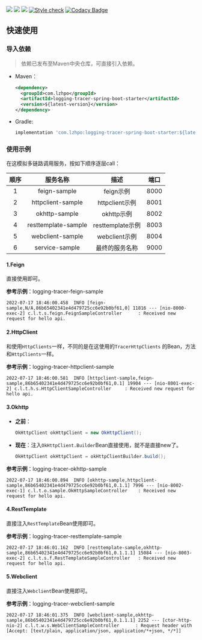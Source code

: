 ![](https://img.shields.io/badge/JDK-1.8+-success.svg)
![](https://maven-badges.herokuapp.com/maven-central/com.lzhpo/logging-tracer-spring-boot-starter/badge.svg?color=blueviolet)
![](https://img.shields.io/:license-Apache2-orange.svg)
[![Style check](https://github.com/lzhpo/logging-tracer-spring-boot-starter/actions/workflows/style-check.yml/badge.svg)](https://github.com/lzhpo/logging-tracer-spring-boot-starter/actions/workflows/style-check.yml)
[![Codacy Badge](https://app.codacy.com/project/badge/Grade/51f27097abaf4fb891f11d7eb06241fe)](https://www.codacy.com?utm_source=github.com&amp;utm_medium=referral&amp;utm_content=lzhpo/logging-tracer-spring-boot-starter&amp;utm_campaign=Badge_Grade)

## 快速使用

### 导入依赖

> 依赖已发布至Maven中央仓库，可直接引入依赖。

- Maven：
  ```xml
  <dependency>
    <groupId>com.lzhpo</groupId>
    <artifactId>logging-tracer-spring-boot-starter</artifactId>
    <version>${latest-version}</version>
  </dependency>
  ```
- Gradle:
  ```groovy
  implementation 'com.lzhpo:logging-tracer-spring-boot-starter:${latest-version}'
  ```

### 使用示例

在这模拟多链路调用服务，按如下顺序逐层call：

| 顺序 |      服务名称       |       描述       | 端口 |
| :--: | :-----------------: | :--------------: | :--: |
|  1   |    feign-sample     |    feign示例     | 8000 |
|  2   |  httpclient-sample  |  httpclient示例  | 8001 |
|  3   |    okhttp-sample    |    okhttp示例    | 8002 |
|  4   | resttemplate-sample | resttemplate示例 | 8003 |
|  5   |  webclient-sample   |  webclient示例   | 8004 |
|  6   |   service-sample    |  最终的服务名称  | 9000 |



#### 1.Feign

直接使用即可。

**参考示例**：logging-tracer-feign-sample

```shell
2022-07-17 18:46:00.458  INFO [feign-sample,N/A,86b65402341e4d479725cc6e92b0bf61,0] 11816 --- [nio-8000-exec-2] c.l.t.s.feign.FeignSampleController      : Received new request for hello api.
```

#### 2.HttpClient

和使用`HttpClients`一样，不同的是在这使用的`TracerHttpClients` 的Bean，方法和`HttpClients`一样。

**参考示例**：logging-tracer-httpclient-sample

```shell
2022-07-17 18:46:00.581  INFO [httpclient-sample,feign-sample,86b65402341e4d479725cc6e92b0bf61,0.1] 19904 --- [nio-8001-exec-2] c.l.t.h.s.HttpClientSampleController     : Received new request for hello api.
```

#### 3.Okhttp

- **之前**：

  ```java
  OkHttpClient okHttpClient = new OkHttpClient();
  ```

- **现在**：注入`OkHttpClient.Builder`Bean直接使用，就不是直接new了。

  ```java
  OkHttpClient okHttpClient = okHttpClientBuilder.build();
  ```

**参考示例**：logging-tracer-okhttp-sample

```shell
2022-07-17 18:46:00.894  INFO [okhttp-sample,httpclient-sample,86b65402341e4d479725cc6e92b0bf61,0.1.1] 7996 --- [nio-8002-exec-1] c.l.t.o.sample.OkHttpSampleController    : Received new request for hello api.
```

#### 4.RestTemplate

直接注入`RestTemplate`Bean使用即可。

**参考示例**：logging-tracer-resttemplate-sample

```shell
2022-07-17 18:46:01.162  INFO [resttemplate-sample,okhttp-sample,86b65402341e4d479725cc6e92b0bf61,0.1.1.1] 15084 --- [nio-8003-exec-2] c.l.t.s.f.RestTemplateSampleController   : Received new request for hello api.
```

#### 5.Webclient

直接注入`Webclient`Bean使用即可。

**参考示例**：logging-tracer-webclient-sample

```shell
2022-07-17 18:46:01.375  INFO [webclient-sample,okhttp-sample,86b65402341e4d479725cc6e92b0bf61,0.1.1.1] 2252 --- [ctor-http-nio-2] c.l.t.w.s.WebClientSampleController      : Request header with [Accept: [text/plain, application/json, application/*+json, */*]]
```